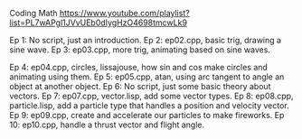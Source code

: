 Coding Math
https://www.youtube.com/playlist?list=PL7wAPgl1JVvUEb0dIygHzO4698tmcwLk9

Ep  1: No script, just an introduction.
Ep  2: ep02.cpp, basic trig, drawing a sine wave.
Ep  3: ep03.cpp, more trig, animating based on sine waves.

Ep  4: ep04.cpp, circles, lissajouse, how sin and cos make circles and animating using them.
Ep  5: ep05.cpp, atan, using arc tangent to angle an object at another object.
Ep  6: No script, just some basic theory about vectors.
Ep  7: ep07.cpp, vector.lisp, add some vector types.
Ep  8: ep08.cpp, particle.lisp, add a particle type that handles a position and velocity vector.
Ep  9: ep09.cpp, create and accelerate our particles to make fireworks.
Ep 10: ep10.cpp, handle a thrust vector and flight angle.
